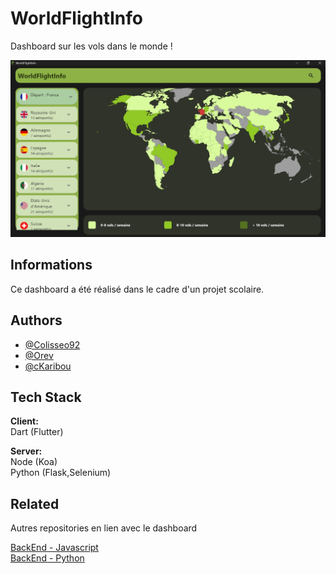 
# WorldFlightInfo

Dashboard sur les vols dans le monde !

![alt text](https://github.com/Colisseo92/FlutterDashboard/blob/main/dashboard/presentation)


## Informations

Ce dashboard a été réalisé dans le cadre d'un projet scolaire.


## Authors

- [@Colisseo92](https://github.com/Colisseo92)
- [@Orev](https://github.com/Veronique1919)
- [@cKaribou ](https://github.com/cKaribou)


## Tech Stack

**Client:** \
Dart (Flutter)

**Server:** \
Node (Koa)\
Python (Flask,Selenium)



## Related

Autres repositories en lien avec le dashboard

[BackEnd - Javascript](https://github.com/Colisseo92/DashBoardJavascript)\
[BackEnd - Python](https://github.com/Colisseo92/DashBoardPython)

